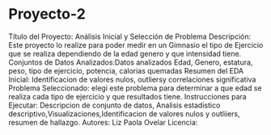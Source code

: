 # Proyecto-2
Título del Proyecto: Análisis Inicial y Selección de Problema
Descripción: Este proyecto lo realize para poder medir en un Gimnasio el tipo de Ejercicio que se realiza dependiendo de la edad genero y que intensidad tiene.
Conjuntos de Datos Analizados:Datos analizados Edad, Genero, estatura, peso, tipo de ejercicio, potencia, calorias quemadas
Resumen del EDA Inicial: Identificacion de valores nulos, outliersy correlaciones significativa
Problema Seleccionado: elegi este problema para determinar a que edad se realiza cada tipo de ejercicio y que resultados tiene.
Instrucciones para Ejecutar: Descripcion de conjunto de datos, Analisis estadistico descriptivo,Visualizaciones,Identificacion de valores nulos y outliiers, resumen de hallazgo.
Autores: Liz Paola Ovelar
Licencia: 

